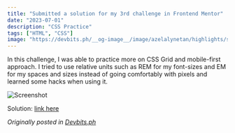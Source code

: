 ```yaml
---
title: "Submitted a solution for my 3rd challenge in Frontend Mentor"
date: "2023-07-01"
description: "CSS Practice"
tags: ["HTML", "CSS"]
image: "https://devbits.ph/__og-image__/image/azelalynetan/highlights/submitted-a-solution-for-my-3rd-challenge-jm5n/og.png"
---
```


In this challenge, I was able to practice more on CSS Grid and mobile-first approach. I tried to use relative units such as REM for my font-sizes and EM for my spaces and sizes instead of going comfortably with pixels and learned some hacks when using it.

![Screenshot](https://res.cloudinary.com/inbytes/image/upload/c_fill,q_auto,w_600/v1688264806/dev/azelalynetan/highlights/screencapture-127-0-0-1-5500-index-html-2023-07-02-00_26_357vx.png)

Solution: [link here](https://www.frontendmentor.io/solutions/responsive-four-card-feature-section-using-css-grid-3Nz5TVRyOD)

*Originally posted in [Devbits.ph](https://devbits.ph/azelalynetan/highlights/submitted-a-solution-for-my-3rd-challenge-jm5n)*
